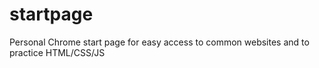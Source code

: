 # startpage

Personal Chrome start page for easy access to common websites and to practice HTML/CSS/JS
